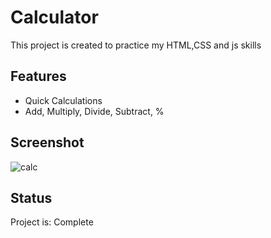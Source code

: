 
# Calculator

This project is created to practice my HTML,CSS and js skills


## Features

- Quick Calculations
- Add, Multiply, Divide, Subtract, %


## Screenshot

![calc](https://user-images.githubusercontent.com/84202055/146171239-a067039b-618e-41dc-98ac-6d69911f0a74.png)
## Status

Project is: Complete
